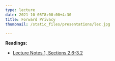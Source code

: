 ```yaml
---
type: lecture
date: 2021-10-05T8:00:00+4:30
title: Forward Privacy
thumbnail: /static_files/presentations/lec.jpg

---
```

**Readings:**
- [Lecture Notes 1, Sections 2.6-3.2](http://cs.gmu.edu/~evgenios/teaching/cs600/automata.pdf)

